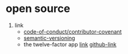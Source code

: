 # open source

1. link
   * [code-of-conduct/contributor-covenant](https://www.contributor-covenant.org/)
   * [semantic-versioning](https://semver.org/)
   * the twelve-factor app [link](https://12factor.net/) [github-link](https://github.com/heroku/12factor)
